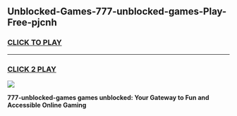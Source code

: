
## Unblocked-Games-777-unblocked-games-Play-Free-pjcnh
<h3>
<a href="https://premium76.site?title=777-unblocked-games&ref=22A">CLICK TO PLAY</a></h3>
<hr>

<h3>
<a href="https://premium76.site?title=777-unblocked-games&ref=22A">CLICK 2 PLAY</a>
  
</h3>

<a href="https://premium76.site?title=777-unblocked-games&ref=22A"><img src="https://clearcache.store/games.png"></a>


**777-unblocked-games games unblocked: Your Gateway to Fun and Accessible Online Gaming**
